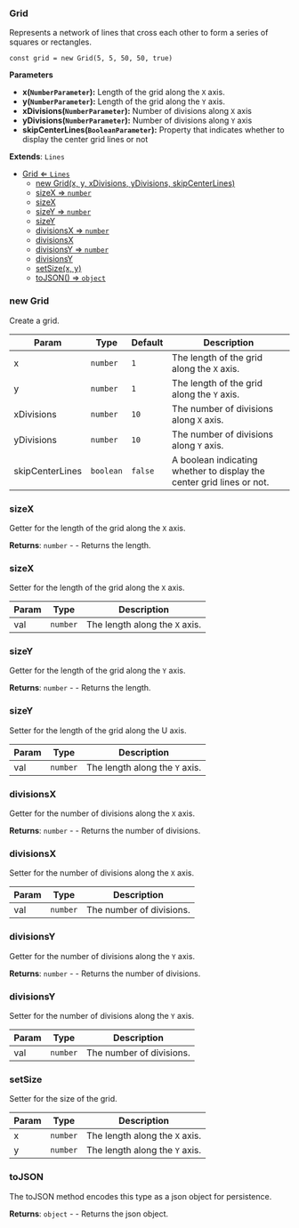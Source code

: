 <a name="Grid"></a>

### Grid 
Represents a network of lines that cross each other to form a series of squares or rectangles.

```
const grid = new Grid(5, 5, 50, 50, true)
```

**Parameters**
* **x(`NumberParameter`):** Length of the grid along the `X` axis.
* **y(`NumberParameter`):** Length of the grid along the `Y` axis.
* **xDivisions(`NumberParameter`):** Number of divisions along `X` axis
* **yDivisions(`NumberParameter`):** Number of divisions along `Y` axis
* **skipCenterLines(`BooleanParameter`):** Property that indicates whether to display the center grid lines or not


**Extends**: <code>Lines</code>  

* [Grid ⇐ <code>Lines</code>](#Grid)
    * [new Grid(x, y, xDivisions, yDivisions, skipCenterLines)](#new-Grid)
    * [sizeX ⇒ <code>number</code>](#sizeX)
    * [sizeX](#sizeX)
    * [sizeY ⇒ <code>number</code>](#sizeY)
    * [sizeY](#sizeY)
    * [divisionsX ⇒ <code>number</code>](#divisionsX)
    * [divisionsX](#divisionsX)
    * [divisionsY ⇒ <code>number</code>](#divisionsY)
    * [divisionsY](#divisionsY)
    * [setSize(x, y)](#setSize)
    * [toJSON() ⇒ <code>object</code>](#toJSON)

<a name="new_Grid_new"></a>

### new Grid
Create a grid.


| Param | Type | Default | Description |
| --- | --- | --- | --- |
| x | <code>number</code> | <code>1</code> | The length of the grid along the `X` axis. |
| y | <code>number</code> | <code>1</code> | The length of the grid along the `Y` axis. |
| xDivisions | <code>number</code> | <code>10</code> | The number of divisions along `X` axis. |
| yDivisions | <code>number</code> | <code>10</code> | The number of divisions along `Y` axis. |
| skipCenterLines | <code>boolean</code> | <code>false</code> | A boolean indicating whether to display the center grid lines or not. |

<a name="Grid+sizeX"></a>

### sizeX 
Getter for the length of the grid along the `X` axis.


**Returns**: <code>number</code> - - Returns the length.  
<a name="Grid+sizeX"></a>

### sizeX
Setter for the length of the grid along the `X` axis.



| Param | Type | Description |
| --- | --- | --- |
| val | <code>number</code> | The length along the `X` axis. |

<a name="Grid+sizeY"></a>

### sizeY 
Getter for the length of the grid along the `Y` axis.


**Returns**: <code>number</code> - - Returns the length.  
<a name="Grid+sizeY"></a>

### sizeY
Setter for the length of the grid along the U axis.



| Param | Type | Description |
| --- | --- | --- |
| val | <code>number</code> | The length along the `Y` axis. |

<a name="Grid+divisionsX"></a>

### divisionsX 
Getter for the number of divisions along the `X` axis.


**Returns**: <code>number</code> - - Returns the number of divisions.  
<a name="Grid+divisionsX"></a>

### divisionsX
Setter for the number of divisions along the `X` axis.



| Param | Type | Description |
| --- | --- | --- |
| val | <code>number</code> | The number of divisions. |

<a name="Grid+divisionsY"></a>

### divisionsY 
Getter for the number of divisions along the `Y` axis.


**Returns**: <code>number</code> - - Returns the number of divisions.  
<a name="Grid+divisionsY"></a>

### divisionsY
Setter for the number of divisions along the `Y` axis.



| Param | Type | Description |
| --- | --- | --- |
| val | <code>number</code> | The number of divisions. |

<a name="Grid+setSize"></a>

### setSize
Setter for the size of the grid.



| Param | Type | Description |
| --- | --- | --- |
| x | <code>number</code> | The length along the `X` axis. |
| y | <code>number</code> | The length along the `Y` axis. |

<a name="Grid+toJSON"></a>

### toJSON
The toJSON method encodes this type as a json object for persistence.


**Returns**: <code>object</code> - - Returns the json object.  

